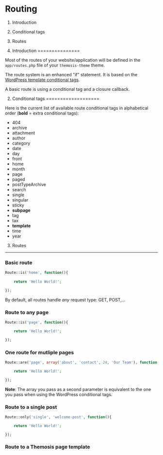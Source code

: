 Routing
=======

1. Introduction
2. Conditional tags
3. Routes

1. Introduction
===============

Most of the routes of your website/application will be defined in the `app/routes.php` file of your `themosis-theme` theme.

The route system is an enhanced "if" statement. It is based on the [WordPress template conditional tags](https://codex.wordpress.org/Conditional_Tags).

A basic route is using a conditional tag and a closure callback.

2. Conditional tags
===================

Here is the current list of available route conditional tags in alphabetical order (**bold** = extra conditional tags):

* 404
* archive
* attachment
* author
* category
* date
* day
* front
* home
* month
* page
* paged
* postTypeArchive
* search
* single
* singular
* sticky
* **subpage**
* tag
* tax
* **template**
* time
* year

3. Routes
---------

### Basic route
```php
Route::is('home', function(){
	
	return 'Hello World!';

});
```

By default, all routes handle _any_ request type: GET, POST,...

### Route to any page
```php
Route::is('page', function(){

	return 'Hello World!';

});
```

### One route for mutliple pages
```php
Route::are('page', array('about', 'contact', 24, 'Our Team'), function(){

	return 'Hello World!';

});
```

**Note**: The array you pass as a second parameter is equivalent to the one you pass when using the WordPress conditional tags.

### Route to a single post
```php
Route::only('single', 'welcome-post', function(){

	return 'Hello World!';

});
```

### Route to a Themosis page template
```php

```
